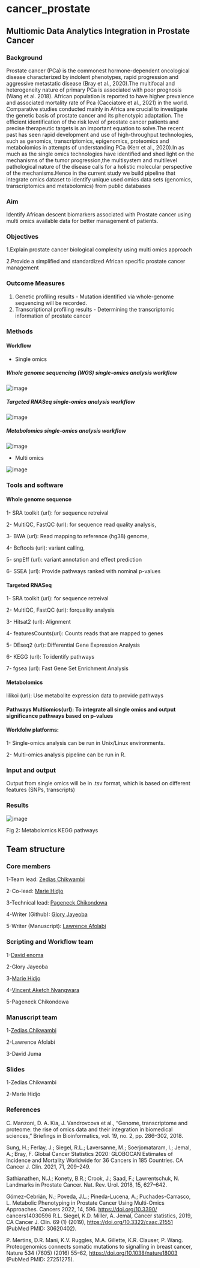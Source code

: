 # cancer_prostate

## Multiomic Data Analytics Integration in Prostate Cancer

### Background  
Prostate cancer (PCa) is the commonest hormone-dependent oncological disease characterized by indolent phenotypes, rapid progression and aggressive metastatic disease (Bray et al., 2020).The multifocal and heterogeneity nature of primary PCa is associated with poor prognosis (Wang et al. 2018). African population is reported to have higher prevalence and associated mortality rate of Pca (Cacciatore et al., 2021) in the world. Comparative studies conducted mainly in Africa are crucial to investigate the genetic basis of prostate cancer and its phenotypic adaptation. The efficient identification of the risk level of prostate cancer patients and precise therapeutic targets is an important equation to solve.The recent past has seen rapid development and use of high-throughput technologies, such as genomics, transcriptomics, epigenomics, proteomics and metabolomics in attempts of understanding PCa (Kerr et al., 2020).In as much as the single omics technologies have identified and shed light on the mechanisms of the tumor progression,the multisystem and multilevel pathological nature of the disease calls for a holistic molecular perspective of the mechanisms.Hence in the current study we build pipeline that integrate omics dataset  to identify unique   used omics data sets (genomics, transcriptomics and metabolomics) from public databases 

### Aim
Identify African descent biomarkers associated with Prostate cancer using multi omics available data for better management of patients. 

### Objectives

1.Explain prostate cancer biological complexity using multi omics approach

2.Provide a simplified and standardized African specific prostate cancer management 

### Outcome Measures  

1.	Genetic profiling results - Mutation identified via whole-genome sequencing will be recorded.
2.	Transcriptional profiling results - Determining the transcriptomic information of prostate cancer

### Methods

#### Workflow

- Single omics 
##### Whole genome sequencing (WGS) single-omics analysis workflow

![image](https://user-images.githubusercontent.com/93914264/162796397-7b28270c-7154-465c-9799-18ae1799267a.png)

##### Targeted RNASeq single-omics analysis workflow
![image](https://user-images.githubusercontent.com/93914264/162796790-40d9c635-69f7-498f-a10f-934dc972b11f.png)

##### Metabolomics single-omics analysis workflow

![image](https://user-images.githubusercontent.com/93914264/162797135-2d89e830-e92e-437a-9265-43cc36e995df.png)


- Multi omics 

![image](https://user-images.githubusercontent.com/93914264/162797618-2283e6ac-b539-4344-984b-033ab326becc.png)

### Tools and software

#### Whole genome sequence

1- SRA toolkit (url): for sequence retreival

2- MultiQC, FastQC (url): for sequence read quality analysis, 

3- BWA (url): Read mapping to reference (hg38) genome, 

4- Bcftools (url): variant calling, 

5- snpEff (url): variant annotation and effect prediction 

6- SSEA (url): Provide pathways ranked with nominal p-values

#### Targeted RNASeq

1- SRA toolkit (url): for sequence retreival

2- MultiQC, FastQC (url): forquality analysis 

3- Hitsat2 (url): Alignment

4- featuresCounts(url): Counts reads that are mapped to genes

5- DEseq2 (url): Differential Gene Expression Analysis

6- KEGG (url): To identify pathways

7- fgsea (url): Fast Gene Set Enrichment Analysis

#### Metabolomics
lilikoi (url): Use metabolite expression data to provide pathways

#### Pathways Multiomics(url): To integrate all single omics and output significance pathways based on p-values
 
#### Workfolw platforms:

1- Single-omics analysis can be run in Unix/Linux environments.  

2- Multi-omics analysis pipeline can be run in R. 

### Input and output

Output from single omics will be in .tsv format, which is based on different features (SNPs, transcripts)

### Results 

![image](https://user-images.githubusercontent.com/93914264/162799004-24156fa8-eaa3-4c30-9687-a6910f735129.png)

Fig 2: Metabolomics KEGG pathways 


 
## Team structure

### Core members

1-Team lead: [Zedias Chikwambi](https://github.com/zchikambi)

2-Co-lead: [Marie Hidjo](https://github.com/mariehidjo/cancer_prostate)

3-Technical lead: [Pageneck Chikondowa](github.com/pageneck)

4-Writer (Github): [Glory Jayeoba](https://github.com/gloryife)

5-Writer (Manuscript): [Lawrence Afolabi](https://github.com/itslawrenceb)

### Scripting and Workflow team 

1-[David enoma](https://github.com/davidenoma)

2-Glory Jayeoba

3-[Marie Hidjo](https://github.com/mariehidjo/cancer_prostate)

4-[Vincent Aketch Nyangwara](https://github.com/vinaketch)

5-Pageneck Chikondowa

### Manuscript team 

1-[Zedias Chikwambi](https://github.com/zchikambi/) 

2-Lawrence Afolabi

3-David Juma

### Slides 

1-Zedias Chikwambi

2-Marie Hidjo



### References 

C. Manzoni, D. A. Kia, J. Vandrovcova et al., “Genome, transcriptome and proteome: the rise of omics data and their integration in biomedical sciences,” Briefings in Bioinformatics, vol. 19, no. 2, pp. 286–302, 2018. 

Sung, H.; Ferlay, J.; Siegel, R.L.; Laversanne, M.; Soerjomataram, I.; Jemal, A.; Bray, F. Global Cancer Statistics 2020: GLOBOCAN Estimates of Incidence and Mortality Worldwide for 36 Cancers in 185 Countries. CA Cancer J. Clin. 2021, 71, 209–249. 

Sathianathen, N.J.; Konety, B.R.; Crook, J.; Saad, F.; Lawrentschuk, N. Landmarks in Prostate Cancer. Nat. Rev. Urol. 2018, 15, 627–642. 

Gómez-Cebrián, N.; Poveda, J.L.; Pineda-Lucena, A.; Puchades-Carrasco, L. Metabolic Phenotyping in Prostate Cancer Using Multi-Omics Approaches. Cancers 2022, 14, 596. https://doi.org/10.3390/ cancers14030596
R.L. Siegel, K.D. Miller, A. Jemal, Cancer statistics, 2019, CA Cancer J. Clin. 69 (1)
(2019), https://doi.org/10.3322/caac.21551 (PubMed PMID: 30620402). 

P. Mertins, D.R. Mani, K.V. Ruggles, M.A. Gillette, K.R. Clauser, P. Wang. Proteogenomics connects somatic mutations to signalling in breast cancer, Nature 534 (7605) (2016) 55–62, https://doi.org/10.1038/nature18003 (PubMed PMID: 27251275).





